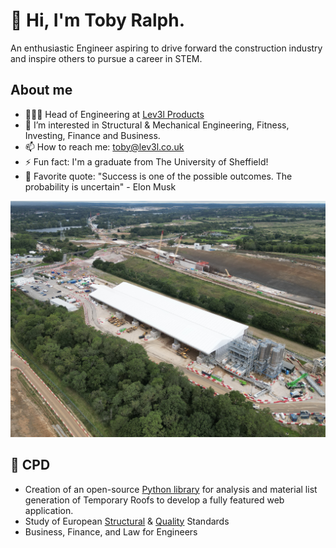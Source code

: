 # 👋 Hi, I'm Toby Ralph.
An enthusiastic Engineer aspiring to drive forward the construction industry and inspire others to pursue a career in STEM. 
## About me
- 🧑🏻‍💻 Head of Engineering at [Lev3l Products](lev3l.co.uk)
- 👀 I’m interested in Structural & Mechanical Engineering, Fitness, Investing, Finance and Business. 
- 📫 How to reach me: toby@lev3l.co.uk
- ⚡ Fun fact: I'm a graduate from The University of Sheffield!
- 💬 Favorite quote: "Success is one of the possible outcomes. The probability is uncertain" - Elon Musk

![](DJI_0042.JPG)

## 🌱 CPD
- Creation of an open-source [Python library](https://github.com/to8yr/roof) for analysis and material list generation of Temporary Roofs to develop a fully featured web application. 
- Study of European [Structural](https://knowledge.bsigroup.com/products/eurocode-basis-of-structural-and-geotechnical-design?version=standard) & [Quality](https://www.bsigroup.com/en-GB/capabilities/quality-management/iso-9001-quality-management-systems/) Standards
- Business, Finance, and Law for Engineers
